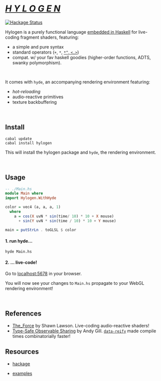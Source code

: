 # [*H Y L O G E N*](https://hylogen.com)  
[![Hackage Status](https://img.shields.io/hackage/v/hylogen.svg)](https://https://hackage.haskell.org/package/hylogen)

Hylogen is a purely functional language [embedded in Haskell](https://wiki.haskell.org/Embedded_domain_specific_language) for live-coding fragment shaders, featuring:

- a simple and pure syntax
- standard operators (`+`, `*`, [`*^`,  `<.>`](https://hackage.haskell.org/package/vector-space))
- compat. w/ your fav haskell goodies (higher-order functions, ADTS, swanky polymorphism).

<br/>

It comes with `hyde`, an accompanying rendering environment featuring:
- *hot-reloading*
- audio-reactive primitives
- texture backbuffering

<br/>


## Install
```
cabal update
cabal install hylogen
```

This will install the hylogen package and `hyde`, the rendering environment.

<br/>

## Usage

```haskell
-- ./Main.hs
module Main where
import Hylogen.WithHyde

color = vec4 (a, a, a, 1)
  where
    a = cos(X uvN * sin(time/ 10) * 10 + X mouse)
      + sin(Y uvN * sin(time / 10) * 10 + Y mouse)

main = putStrLn . toGLSL $ color
```

#### 1. run hyde...

```
hyde Main.hs
```

#### 2. ... live-code!
Go to [localhost:5678](http://localhost:5678) in your browser.

You will now see your changes to `Main.hs` propagate to your WebGL rendering environment!

<br/>

## References
- [The_Force](https://github.com/shawnlawson/The_Force) by Shawn Lawson. Live-coding audio-reactive shaders!
- [Type-Safe Observable Sharing](https://pdfs.semanticscholar.org/4838/bd0a91b3058b467fa31ad9e0810121b46388.pdf) by Andy Gill. [`data-reify`](https://hackage.haskell.org/package/data-reify) made compile times combinatorially faster!

## Resources
- [hackage](https://hackage.haskell.org/package/hylogen)

- [examples](https://github.com/sleexyz/hylogen-yay)
